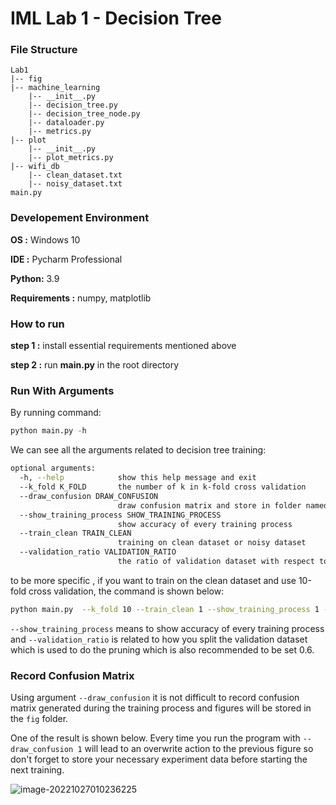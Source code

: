 # IML Lab 1 - Decision Tree

### File Structure

```
Lab1
|-- fig
|-- machine_learning
    |-- __init__.py
    |-- decision_tree.py
    |-- decision_tree_node.py
    |-- dataloader.py
    |-- metrics.py
|-- plot
    |-- __init__.py
    |-- plot_metrics.py
|-- wifi_db
    |-- clean_dataset.txt
    |-- noisy_dataset.txt
main.py
```



### Developement Environment

**OS :** Windows 10

**IDE :** Pycharm Professional 

**Python:** 3.9

**Requirements :** numpy, matplotlib



### How to run

**step 1 :** install essential requirements mentioned above

**step 2 :** run **main.py** in the root directory



### Run With Arguments

By running command:

```python
python main.py -h 
```

 We can see all the arguments related to decision tree training:

```bash
optional arguments:
  -h, --help            show this help message and exit
  --k_fold K_FOLD       the number of k in k-fold cross validation
  --draw_confusion DRAW_CONFUSION
                        draw confusion matrix and store in folder named fig
  --show_training_process SHOW_TRAINING_PROCESS
                        show accuracy of every training process
  --train_clean TRAIN_CLEAN
                        training on clean dataset or noisy dataset
  --validation_ratio VALIDATION_RATIO
                        the ratio of validation dataset with respect to test dataset
```

to be more specific , if you want to train on the clean dataset and use 10-fold cross validation, the command is shown below:

```bash
python main.py  --k_fold 10 --train_clean 1 --show_training_process 1 --validation_ratio 0.5
```

`--show_training_process` means to show accuracy of every training process and `--validation_ratio` is related to how you split the validation dataset which is used to do the pruning which is also recommended to be set 0.6.



### Record Confusion Matrix

Using argument `--draw_confusion` it is not difficult to record confusion matrix generated during the training process and figures will be stored in the `fig` folder.

One of the result is shown below. Every time you run the program with `--draw_confusion 1` will lead to an overwrite action to the previous figure so don't forget to store your necessary experiment data before starting the next training.

![image-20221027010236225](C:\Users\89748\AppData\Roaming\Typora\typora-user-images\image-20221027010236225.png)
